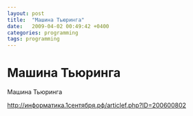 ```yaml
---
layout: post
title:  "Машина Тьюринга"
date:   2009-04-02 00:49:42 +0400
categories: programming
tags: programming
---
```


# Машина Тьюринга
Машина Тьюринга

http://информатика.1сентября.рф/articlef.php?ID=200600802